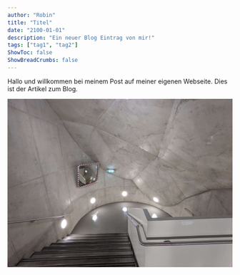 ```yaml
---
author: "Robin"
title: "Titel"
date: "2100-01-01"
description: "Ein neuer Blog Eintrag von mir!"
tags: ["tag1", "tag2"]
ShowToc: false
ShowBreadCrumbs: false
---
```


Hallo und willkommen bei meinem Post auf meiner eigenen Webseite. Dies ist der Artikel zum Blog.

![Kunsthaus](eins.jpg)

